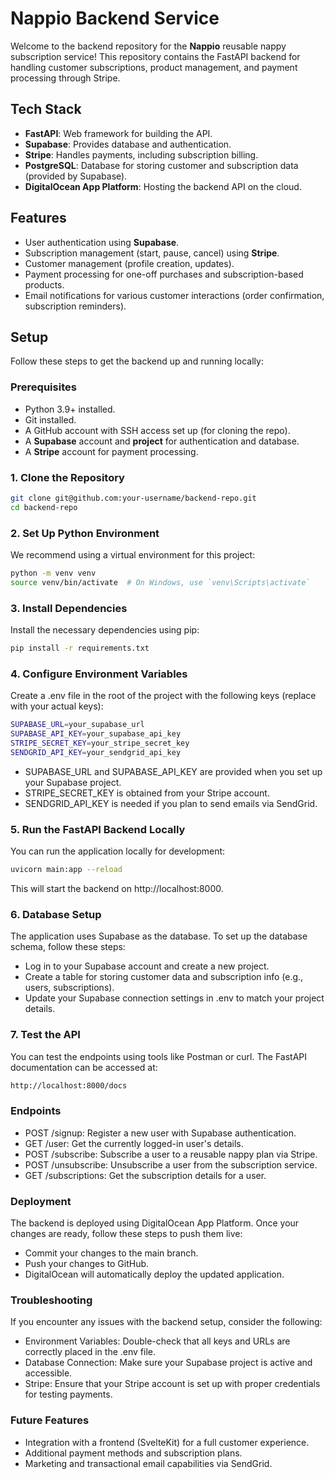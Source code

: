 # Nappio Backend Service

Welcome to the backend repository for the **Nappio** reusable nappy subscription service! This repository contains the FastAPI backend for handling customer subscriptions, product management, and payment processing through Stripe.

## Tech Stack

- **FastAPI**: Web framework for building the API.
- **Supabase**: Provides database and authentication.
- **Stripe**: Handles payments, including subscription billing.
- **PostgreSQL**: Database for storing customer and subscription data (provided by Supabase).
- **DigitalOcean App Platform**: Hosting the backend API on the cloud.

## Features

- User authentication using **Supabase**.
- Subscription management (start, pause, cancel) using **Stripe**.
- Customer management (profile creation, updates).
- Payment processing for one-off purchases and subscription-based products.
- Email notifications for various customer interactions (order confirmation, subscription reminders).

## Setup

Follow these steps to get the backend up and running locally:

### Prerequisites

- Python 3.9+ installed.
- Git installed.
- A GitHub account with SSH access set up (for cloning the repo).
- A **Supabase** account and **project** for authentication and database.
- A **Stripe** account for payment processing.

### 1. Clone the Repository

```bash
git clone git@github.com:your-username/backend-repo.git
cd backend-repo
```

### 2. Set Up Python Environment

We recommend using a virtual environment for this project:

```bash
python -m venv venv
source venv/bin/activate  # On Windows, use `venv\Scripts\activate`
```

### 3. Install Dependencies

Install the necessary dependencies using pip:

```bash
pip install -r requirements.txt
```

### 4. Configure Environment Variables

Create a .env file in the root of the project with the following keys (replace with your actual keys):

```bash
SUPABASE_URL=your_supabase_url
SUPABASE_API_KEY=your_supabase_api_key
STRIPE_SECRET_KEY=your_stripe_secret_key
SENDGRID_API_KEY=your_sendgrid_api_key
```

- SUPABASE_URL and SUPABASE_API_KEY are provided when you set up your Supabase project.
- STRIPE_SECRET_KEY is obtained from your Stripe account.
- SENDGRID_API_KEY is needed if you plan to send emails via SendGrid.

### 5. Run the FastAPI Backend Locally

You can run the application locally for development:

```bash
uvicorn main:app --reload
```

This will start the backend on http://localhost:8000.

### 6. Database Setup

The application uses Supabase as the database. To set up the database schema, follow these steps:

- Log in to your Supabase account and create a new project.
- Create a table for storing customer data and subscription info (e.g., users, subscriptions).
- Update your Supabase connection settings in .env to match your project details.

### 7. Test the API

You can test the endpoints using tools like Postman or curl. The FastAPI documentation can be accessed at:

```bash
http://localhost:8000/docs
```

### Endpoints

- POST /signup: Register a new user with Supabase authentication.
- GET /user: Get the currently logged-in user's details.
- POST /subscribe: Subscribe a user to a reusable nappy plan via Stripe.
- POST /unsubscribe: Unsubscribe a user from the subscription service.
- GET /subscriptions: Get the subscription details for a user.

### Deployment

The backend is deployed using DigitalOcean App Platform. Once your changes are ready, follow these steps to push them live:

- Commit your changes to the main branch.
- Push your changes to GitHub.
- DigitalOcean will automatically deploy the updated application.

### Troubleshooting

If you encounter any issues with the backend setup, consider the following:

- Environment Variables: Double-check that all keys and URLs are correctly placed in the .env file.
- Database Connection: Make sure your Supabase project is active and accessible.
- Stripe: Ensure that your Stripe account is set up with proper credentials for testing payments.

### Future Features

- Integration with a frontend (SvelteKit) for a full customer experience.
- Additional payment methods and subscription plans.
- Marketing and transactional email capabilities via SendGrid.